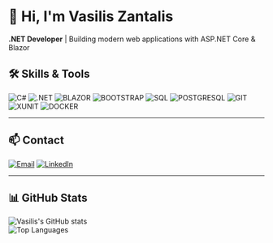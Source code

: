 # 👋 Hi, I'm Vasilis Zantalis

**.NET Developer** | Building modern web applications with ASP.NET Core & Blazor 

## 🛠️ Skills & Tools

![C#](https://img.shields.io/badge/-C%23-239120?logo=c-sharp&logoColor=white)
![.NET](https://img.shields.io/badge/-.NET-512BD4?logo=dotnet&logoColor=white)
![BLAZOR](https://img.shields.io/badge/-Blazor-512BD4?logo=blazor&logoColor=white)
![BOOTSTRAP](https://img.shields.io/badge/-Bootstrap-7952B3?logo=bootstrap&logoColor=white)
![SQL](https://img.shields.io/badge/-SQL-CC2927?logo=microsoftsqlserver&logoColor=white)
![POSTGRESQL](https://img.shields.io/badge/-PostgreSQL-316192?logo=postgresql&logoColor=white)
![GIT](https://img.shields.io/badge/-Git-F05032?logo=git&logoColor=white)
![XUNIT](https://img.shields.io/badge/-xUnit-02569B?logo=xunit&logoColor=white)
![DOCKER](https://img.shields.io/badge/-Docker-2496ED?logo=docker&logoColor=white)

---

## 📫 Contact

[![Email](https://img.shields.io/badge/Email-vzantalis@gmail.com-c14438?style=flat&logo=gmail&logoColor=white)](mailto:vzantalis@gmail.com)
[![LinkedIn](https://img.shields.io/badge/LinkedIn-Vasilis_Zantalis-0A66C2?style=flat&logo=linkedin&logoColor=white)](https://linkedin.com/in/vasiliszantalis)

---

## 📊 GitHub Stats

![Vasilis's GitHub stats](https://github-readme-stats.vercel.app/api?username=vasiliszantalis&show_icons=true&theme=radical)  
![Top Languages](https://github-readme-stats.vercel.app/api/top-langs/?username=vasiliszantalis&layout=compact&theme=radical)

